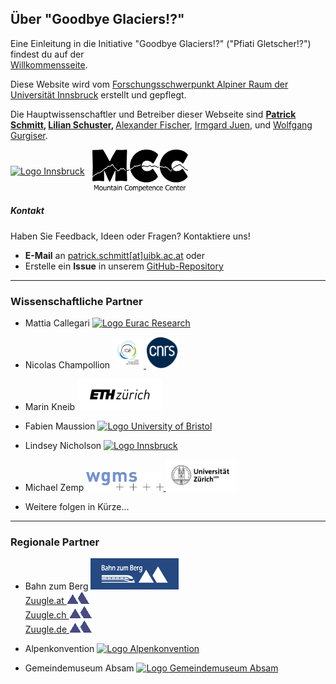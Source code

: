 ## Über "Goodbye Glaciers!?"  

Eine Einleitung in die Initiative "Goodbye Glaciers!?" ("Pfiati Gletscher!?") findest du auf der  
<a href="{{ site.baseurl }}/">Willkommensseite</a>.  

<p>  
  Diese Website wird vom  
  <a href="https://www.uibk.ac.at/de/alpinerraum/">Forschungsschwerpunkt Alpiner Raum der Universität Innsbruck</a> erstellt und gepflegt.  
</p>  

<p>  
  Die Hauptwissenschaftler und Betreiber dieser Webseite sind  
  <strong> <a href="https://www.uibk.ac.at/de/acinn/people/patrick-schmitt/">Patrick Schmitt</a>,  
  <a href="https://lilianschuster.github.io/">Lilian Schuster</a>, </strong>  
  <a href="https://github.com/afisc">Alexander Fischer</a>,  
  <a href="https://www.uibk.ac.at/de/alpinerraum/team/irmgard-juen/">Irmgard Juen</a>,  
  und <a href="https://www.uibk.ac.at/de/acinn/people/wolfgang-gurgiser/">Wolfgang Gurgiser</a>.  
</p>  

<div style="display: flex; align-items: center; gap: 10px;">
  <a href="https://www.uibk.ac.at/de/">  
    <img src="/assets/images/logos/logo_uibk.jpg" alt="Logo Innsbruck" style="height: 80px; width: auto;" />  
  </a>  
  <img src="/assets/images/logos/logo_mcc_ibk.png" alt="Logo Mountain Competence Center" style="height: 70px; width: auto;" />  
</div>

##### Kontakt  

Haben Sie Feedback, Ideen oder Fragen? Kontaktiere uns!  

- **E-Mail** an [patrick.schmitt[at]uibk.ac.at](mailto:patrick.schmitt@uibk.ac.at) oder  
- Erstelle ein **Issue** in unserem [GitHub-Repository](https://github.com/pat-schmitt/goodbye_glaciers/issues)  

---

### Wissenschaftliche Partner  
- Mattia Callegari   <a href="https://www.eurac.edu/de">
    <img src="/assets/images/logos/Eurac_Research_logo.png" alt="Logo Eurac Research" style="height: 50px; width: auto;" />
  </a>
- Nicolas Champollion
  <a href="https://www.ige-grenoble.fr/?lang=en">
    <img src="/assets/images/logos/logoIGE_Color.png" alt="Logo Universite Grenoble Alpes" style="height: 50px; width: auto;" />
  </a>
  <a href="https://www.cnrs.fr/en">
    <img src="/assets/images/logos/LOGO_CNRS_BLEU.png" alt="Logo CNRS" style="height: 50px; width: auto;" />
  </a>

- Marin Kneib
  <a href="https://ethz.ch/en.html">
    <img src="/assets/images/logos/logo_eth.png" alt="Logo ETH Zürich" style="height: 50px; width: auto;" />
  </a>

- Fabien Maussion 
  <a href="https://www.bristol.ac.uk/">
    <img src="/assets/images/logos/logo_bristol.svg" alt="Logo University of Bristol" style="height: 50px; width: auto;" />
  </a>

- Lindsey Nicholson
  <a href="https://www.uibk.ac.at/en/">
    <img src="/assets/images/logos/logo_uibk.jpg" alt="Logo Innsbruck" style="width: auto; height: 50px;" />
  </a>

- Michael Zemp
  <a href="https://wgms.ch/">
    <img src="/assets/images/logos/wgms-logo.png" alt="Logo WGMS" style="height: 30px; width: auto;" />
  </a>
  <a href="https://www.uzh.ch/en.html">
    <img src="/assets/images/logos/Universität_Zürich_logo.png" alt="Logo Universität_Zürich" style="height: 50px; width: auto;" />
  </a>

- Weitere folgen in Kürze...  

---

### Regionale Partner  
- Bahn zum Berg <a href="https://www.bahn-zum-berg.at"><img src="/assets/images/logos/logo_bahn_zum_berg.png" alt="Logo Bahn zum Berg" style="height: 50px; width: auto;" />  
  </a> [Zuugle.at <img src="/assets/images/logos/logo_zuugle_small.png" alt="Logo Zuugle.at" style="height: 20px; width: auto;" /> ](https://www.zuugle.at)  
[Zuugle.ch <img src="/assets/images/logos/logo_zuugle_small.png" alt="Logo Zuugle.at" style="height: 20px; width: auto;" /> ](https://www.zuugle.ch)  
[Zuugle.de <img src="/assets/images/logos/logo_zuugle_small.png" alt="Logo Zuugle.at" style="height: 20px; width: auto;" /> ](https://www.zuugle.de)  
- Alpenkonvention <a href="https://www.alpconv.org/de/"><img src="/assets/images/logos/logo_alpenkonvention.png" alt="Logo Alpenkonvention" style="height: 50px; width: auto;"/></a>  

- Gemeindemuseum Absam <a href="https://www.absammuseum.at/"><img src="/assets/images/logos/Museum_Absam_Logo.png" alt="Logo Gemeindemuseum Absam" style="height: 50px; width: auto;"/></a>

